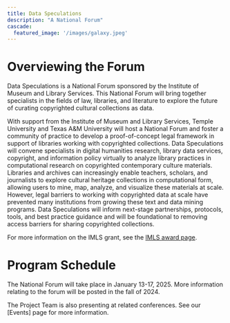 ```yaml
---
title: Data Speculations
description: "A National Forum"
cascade:
  featured_image: '/images/galaxy.jpeg'
---
```


# Overviewing the Forum

Data Speculations is a National Forum sponsored by the Institute of Museum and Library Services. This National Forum will bring together specialists in the fields of law, libraries, and literature to explore the future of curating copyrighted cultural collections as data.

With support from the Institute of Museum and Library Services, Temple University and Texas A&M University will host a National Forum and foster a community of practice to develop a proof-of-concept legal framework in support of libraries working with copyrighted collections. Data Speculations will convene specialists in digital humanities research, library data services, copyright, and information policy virtually to analyze library practices in computational research on copyrighted contemporary culture materials.
Libraries and archives can increasingly enable teachers, scholars, and journalists to explore cultural heritage collections in computational form, allowing users to mine, map, analyze, and visualize these materials at scale. However, legal barriers to working with copyrighted data at scale have prevented many institutions from growing these text and data mining programs. Data Speculations will inform next-stage partnerships, protocols, tools, and best practice guidance and will be foundational to removing access barriers for sharing copyrighted collections.

For more information on the IMLS grant, see the [IMLS award page](https://www.imls.gov/grants/awarded/lg-254864-ols-23).

# Program Schedule

The National Forum will take place in January 13-17, 2025. More information relating to the forum will be posted in the fall of 2024.

The Project Team is also presenting at related conferences. See our [Events] page for more information.
